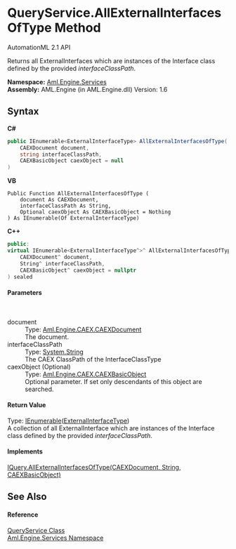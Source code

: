 # QueryService.AllExternalInterfacesOfType Method 
AutomationML 2.1 API 

Returns all ExternalInterfaces which are instances of the Interface class defined by the provided *interfaceClassPath*.

**Namespace:**&nbsp;<a href="N_Aml_Engine_Services">Aml.Engine.Services</a><br />**Assembly:**&nbsp;AML.Engine (in AML.Engine.dll) Version: 1.6

## Syntax

**C#**<br />
``` C#
public IEnumerable<ExternalInterfaceType> AllExternalInterfacesOfType(
	CAEXDocument document,
	string interfaceClassPath,
	CAEXBasicObject caexObject = null
)
```

**VB**<br />
``` VB
Public Function AllExternalInterfacesOfType ( 
	document As CAEXDocument,
	interfaceClassPath As String,
	Optional caexObject As CAEXBasicObject = Nothing
) As IEnumerable(Of ExternalInterfaceType)
```

**C++**<br />
``` C++
public:
virtual IEnumerable<ExternalInterfaceType^>^ AllExternalInterfacesOfType(
	CAEXDocument^ document, 
	String^ interfaceClassPath, 
	CAEXBasicObject^ caexObject = nullptr
) sealed
```


#### Parameters
&nbsp;<dl><dt>document</dt><dd>Type: <a href="T_Aml_Engine_CAEX_CAEXDocument">Aml.Engine.CAEX.CAEXDocument</a><br />The document.</dd><dt>interfaceClassPath</dt><dd>Type: <a href="https://docs.microsoft.com/dotnet/api/system.string" target="_parent" rel="noopener noreferrer">System.String</a><br />The CAEX ClassPath of the InterfaceClassType</dd><dt>caexObject (Optional)</dt><dd>Type: <a href="T_Aml_Engine_CAEX_CAEXBasicObject">Aml.Engine.CAEX.CAEXBasicObject</a><br />Optional parameter. If set only descendants of this object are searched.</dd></dl>

#### Return Value
Type: <a href="https://docs.microsoft.com/dotnet/api/system.collections.generic.ienumerable-1" target="_parent" rel="noopener noreferrer">IEnumerable</a>(<a href="T_Aml_Engine_CAEX_ExternalInterfaceType">ExternalInterfaceType</a>)<br />A collection of all ExternalInterface which are instances of the Interface class defined by the provided *interfaceClassPath*.

#### Implements
<a href="M_Aml_Engine_Services_Interfaces_IQuery_AllExternalInterfacesOfType">IQuery.AllExternalInterfacesOfType(CAEXDocument, String, CAEXBasicObject)</a><br />

## See Also


#### Reference
<a href="T_Aml_Engine_Services_QueryService">QueryService Class</a><br /><a href="N_Aml_Engine_Services">Aml.Engine.Services Namespace</a><br />